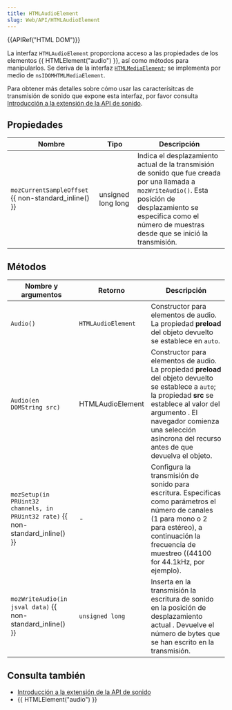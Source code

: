 ```yaml
---
title: HTMLAudioElement
slug: Web/API/HTMLAudioElement
---
```


{{APIRef("HTML DOM")}}

La interfaz `HTMLAudioElement` proporciona acceso a las propiedades de los elementos {{ HTMLElement("audio") }}, así como métodos para manipularlos. Se deriva de la interfaz [`HTMLMediaElement`](/en/DOM/HTMLMediaElement); se implementa por medio de `nsIDOMHTMLMediaElement`.

Para obtener más detalles sobre cómo usar las caracterísitcas de transmisión de sonido que expone esta interfaz, por favor consulta [Introducción a la extensión de la API de sonido](/en/Introducing_the_Audio_API_Extension).

## Propiedades

| Nombre                                                                                                         | Tipo               | Descripción                                                                                                                                                                                                                  |
| -------------------------------------------------------------------------------------------------------------- | ------------------ | ---------------------------------------------------------------------------------------------------------------------------------------------------------------------------------------------------------------------------- |
| `mozCurrentSampleOffset` {{ non-standard_inline() }} | unsigned long long | Indica el desplazamiento actual de la transmisión de sonido que fue creada por una llamada a `mozWriteAudio()`. Esta posición de desplazamiento se especifica como el número de muestras desde que se inició la transmisión. |

## Métodos

| Nombre y argumentos                                                                                                                      | Retorno            | Descripción                                                                                                                                                                                                                                                    |
| ---------------------------------------------------------------------------------------------------------------------------------------- | ------------------ | -------------------------------------------------------------------------------------------------------------------------------------------------------------------------------------------------------------------------------------------------------------- |
| `Audio()`                                                                                                                                | `HTMLAudioElement` | Constructor para elementos de audio. La propiedad **preload** del objeto devuelto se establece en `auto`.                                                                                                                                                      |
| `Audio(en DOMString src)`                                                                                                                | HTMLAudioElement   | Constructor para elementos de audio. La propiedad **preload** del objeto devuelto se establece a `auto`; la propiedad **src** se establece al valor del argumento . El navegador comienza una selección asíncrona del recurso antes de que devuelva el objeto. |
| `mozSetup(in PRUint32 channels, in PRUint32 rate)` {{ non-standard_inline() }} | -                  | Configura la transmisión de sonido para escritura. Especificas como parámetros el número de canales (1 para mono o 2 para estéreo), a continuación la frecuencia de muestreo ((44100 for 44.1kHz, por ejemplo).                                                |
| `mozWriteAudio(in jsval data)`  {{ non-standard_inline() }} | `unsigned long`    | Inserta en la transmisión la escritura de sonido en la posición de desplazamiento actual . Devuelve el número de bytes que se han escrito en la transmisión.                                                                                                   |

## Consulta también

- [Introducción a la extensión de la API de sonido](/en/Introducing_the_Audio_API_Extension)
- {{ HTMLElement("audio") }}
